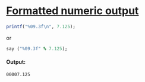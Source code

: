 [1]: http://rosettacode.org/wiki/Formatted_numeric_output

# [Formatted numeric output][1]

```ruby
printf("%09.3f\n", 7.125);
```


or

```ruby
say ("%09.3f" % 7.125);
```

#### Output:
```
00007.125
```